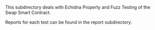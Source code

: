 This subdirectory deals with Echidna Property and Fuzz Testing of the Swap Smart Contract.

Reports for each test can be found in the report subdirectory.

